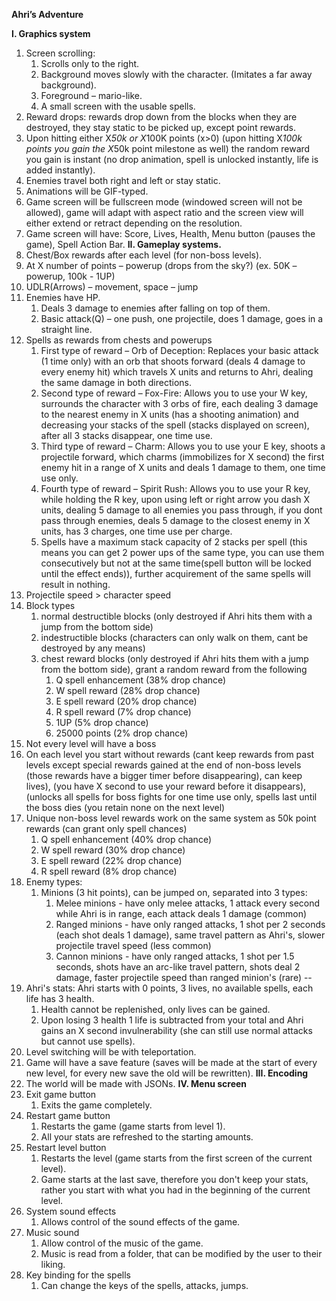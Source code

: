 **Ahri’s Adventure**

**I. Graphics system**
1. Screen scrolling:
	1. Scrolls only to the right.
	2. Background moves slowly with the character. (Imitates a far away background).
	3. Foreground – mario-like.
	4. A small screen with the usable spells.
2. Reward drops: rewards drop down from the blocks when they are destroyed, they stay static to be picked up, except
point rewards.
3. Upon hitting either X*50k or X*100K points (x>0) (upon hitting X*100k points you gain the X*50k point milestone as 
well) the random reward you gain is instant (no drop animation, spell is unlocked instantly, life is added instantly).
4. Enemies travel both right and left or stay static.
5. Animations will be GIF-typed.
6. Game screen will be fullscreen mode (windowed screen will not be allowed), game will adapt with aspect ratio and the 
screen view will either extend or retract depending on the resolution.
7. Game screen will have: Score, Lives, Health, Menu button (pauses the game), Spell Action Bar.
**II. Gameplay systems.**
1. Chest/Box rewards after each level (for non-boss levels).
2. At X number of points – powerup (drops from the sky?) (ex. 50K – powerup, 100k - 1UP)	
3. UDLR(Arrows) – movement, space – jump
4. Enemies have HP.
	1. Deals 3 damage to enemies after falling on top of them.
	2. Basic attack(Q) – one push, one projectile, does 1 damage, goes in a straight line.
5. Spells as rewards from chests and powerups
	1. First type of reward – Orb of Deception: Replaces your basic attack (1 time only) with an orb that shoots forward
	 (deals 4 damage to every enemy hit) which travels X units and returns to Ahri, dealing the same damage in both 
	 directions.
	2. Second type of reward – Fox-Fire: Allows you to use your W key, surrounds the character with 3 orbs of fire, each
	 dealing 3 damage to the nearest enemy in X units (has a shooting animation) and decreasing your stacks of the spell
	  (stacks displayed on screen), after all 3 stacks disappear, one time use.
	3. Third type of reward – Charm: Allows you to use your E key, shoots a projectile forward, which charms 
	(immobilizes for X second) the first enemy hit in a range of X units and deals 1 damage to them, one time use only.
	4. Fourth type of reward – Spirit Rush: Allows you to use your R key, while holding the R key, upon using left or 
	right arrow you dash X units, dealing 5 damage to all enemies you pass through, if you dont pass through enemies, 
	deals 5 damage to the closest enemy in X units, has 3 charges, one time use per charge.
	5. Spells have a maximum stack capacity of 2 stacks per spell (this means you can get 2 power ups of the same type,
	you can use them consecutively but not at the same time(spell button will be locked until the effect ends)), further
	acquirement of the same spells will result in nothing.
6. Projectile speed > character speed
7. Block types
	1. normal destructible blocks (only destroyed if Ahri hits them with a jump from the bottom side)
	2. indestructible blocks (characters can only walk on them, cant be destroyed by any means)
	3. chest reward blocks (only destroyed if Ahri hits them with a jump from the bottom side), grant a random reward 
	from the following
		1. Q spell enhancement (38% drop chance)
		2. W spell reward (28% drop chance)
		3. E spell reward (20% drop chance)
		4. R spell reward (7% drop chance)
		5. 1UP (5% drop chance)
		6. 25000 points (2% drop chance)
8. Not every level will have a boss
9. On each level you start without rewards (cant keep rewards from past levels except special rewards gained at the 
end of non-boss levels (those rewards have a bigger timer before disappearing), can keep lives), (you have X second to 
use your reward before it disappears), (unlocks all spells for boss fights for one time use only, spells last until the 
boss dies (you retain none on the next level) 
10. Unique non-boss level rewards work on the same system as 50k point rewards (can grant only spell chances)
	1. Q spell enhancement (40% drop chance)
	2. W spell reward (30% drop chance)
	3. E spell reward (22% drop chance)
	4. R spell reward (8% drop chance)
11. Enemy types:
	1. Minions (3 hit points), can be jumped on, separated into 3 types:
		1. Melee minions - have only melee attacks, 1 attack every second while Ahri is in range, each attack
		deals 1 damage (common)
		2. Ranged minions - have only ranged attacks, 1 shot per 2 seconds (each shot deals 1 damage), same travel 
		pattern as Ahri's, slower projectile travel speed (less common)
		3. Cannon minions - have only ranged attacks, 1 shot per 1.5 seconds, shots have an arc-like travel pattern,
		shots deal 2 damage, faster projectile speed than ranged minion's (rare)
	--			
12. Ahri's stats: Ahri starts with 0 points, 3 lives, no available spells, each life has 3 health.
	1. Health cannot be replenished, only lives can be gained.
	2. Upon losing 3 health 1 life is subtracted from your total and Ahri gains an X second invulnerability (she can 
	still use normal attacks but cannot use spells).
13. Level switching will be with teleportation.
14. Game will have a save feature (saves will be made at the start of every new level, for every new save the old will
be rewritten).
**III. Encoding**
1. The world will be made with JSONs.
**IV. Menu screen**
1. Exit game button
	1. Exits the game completely.
2. Restart game button
	1. Restarts the game (game starts from level 1).
	2. All your stats are refreshed to the starting amounts.
3. Restart level button
	1. Restarts the level (game starts from the first screen of the current level).
	2. Game starts at the last save, therefore you don't keep your stats, rather you start with what 
	you had in the beginning of the current level.
4. System sound effects
	1. Allows control of the sound effects of the game.
5. Music sound
	1. Allow control of the music of the game.
	2. Music is read from a folder, that can be modified by the user to their liking.
6. Key binding for the spells
	1. Can change the keys of the spells, attacks, jumps.
